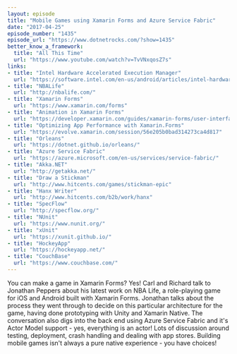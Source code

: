 ```yaml
---
layout: episode
title: "Mobile Games using Xamarin Forms and Azure Service Fabric"
date: "2017-04-25"
episode_number: "1435"
episode_url: "https://www.dotnetrocks.com/?show=1435"
better_know_a_framework:
  title: "All This Time"
  url: "https://www.youtube.com/watch?v=TvVNxqosZ7s"
links:
- title: "Intel Hardware Accelerated Execution Manager"
  url: "https://software.intel.com/en-us/android/articles/intel-hardware-accelerated-execution-manager"
- title: "NBALife"
  url: "http://nbalife.com/"
- title: "Xamarin Forms"
  url: "https://www.xamarin.com/forms"
- title: "Animation in Xamarin Forms"
  url: "https://developer.xamarin.com/guides/xamarin-forms/user-interface/animation/"
- title: "Optimizing App Performance with Xamarin.Forms"
  url: "https://evolve.xamarin.com/session/56e205b0bad314273ca4d817"
- title: "Orleans"
  url: "https://dotnet.github.io/orleans/"
- title: "Azure Service Fabric"
  url: "https://azure.microsoft.com/en-us/services/service-fabric/"
- title: "Akka.NET"
  url: "http://getakka.net/"
- title: "Draw a Stickman"
  url: "http://www.hitcents.com/games/stickman-epic"
- title: "Hanx Writer"
  url: "http://www.hitcents.com/b2b/work/hanx"
- title: "SpecFlow"
  url: "http://specflow.org/"
- title: "NUnit"
  url: "https://www.nunit.org/"
- title: "xUnit"
  url: "https://xunit.github.io/"
- title: "HockeyApp"
  url: "https://hockeyapp.net/"
- title: "CouchBase"
  url: "https://www.couchbase.com/"
---
```


You can make a game in Xamarin Forms? Yes! Carl and Richard talk to Jonathan Peppers about his latest work on NBA Life, a role-playing game for iOS and Android built with Xamarin Forms. Jonathan talks about the process they went through to decide on this particular architecture for the game, having done prototyping with Unity and Xamarin Native. The conversation also digs into the back end using Azure Service Fabric and it's Actor Model support - yes, everything is an actor! Lots of discussion around testing, deployment, crash handling and dealing with app stores. Building mobile games isn't always a pure native experience - you have choices!
